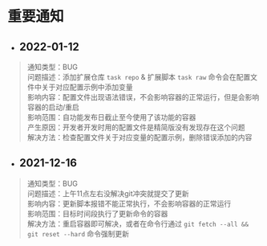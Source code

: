 # 重要通知

- ## 2022-01-12

> 通知类型：BUG\
> 问题描述：添加扩展仓库 `task repo` & 扩展脚本 `task raw` 命令会在配置文件中关于对应配置示例中添加变量\
> 影响内容：配置文件出现语法错误，不会影响容器的正常运行，但是会影响容器的启动/重启\
> 影响范围：自功能发布日截止至今使用了该功能的容器\
> 产生原因：开发者开发时用的配置文件是精简版没有发现存在这个问题\
> 解决方法：检查配置文件关于对应变量的配置示例，删除错误添加的内容

- ## 2021-12-16

> 通知类型：BUG\
> 问题描述：上午11点左右没解决git冲突就提交了更新\
> 影响内容：更新脚本报错不能正常执行，不会影响容器的正常运行\
> 影响范围：目标时间段执行了更新命令的容器\
> 解决方法：重启容器即可解决，或者在命令行通过 `git fetch --all && git reset --hard` 命令强制更新
